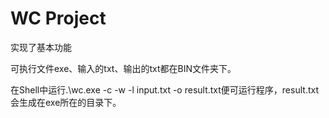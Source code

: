 # WC Project

实现了基本功能

可执行文件exe、输入的txt、输出的txt都在BIN文件夹下。

在Shell中运行.\wc.exe -c -w -l input.txt -o result.txt便可运行程序，result.txt会生成在exe所在的目录下。
